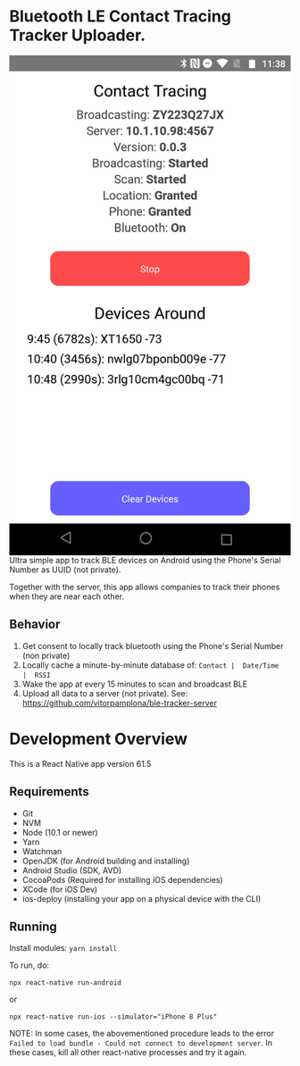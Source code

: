 # Bluetooth LE Contact Tracing Tracker Uploader. 

<img align="right" src="./docs/preview.png" data-canonical-src="./docs/preview.png"/>

Ultra simple app to track BLE devices on Android using the Phone's Serial Number as UUID (not private). 

Together with the server, this app allows companies to track their phones when they are near each other. 

## Behavior

1. Get consent to locally track bluetooth using the Phone's Serial Number (non private)
2. Locally cache a minute-by-minute database of: ``` Contact |  Date/Time  |  RSSI ```
3. Wake the app at every 15 minutes to scan and broadcast BLE
4. Upload all data to a server (not private). See: https://github.com/vitorpamplona/ble-tracker-server

# Development Overview

This is a React Native app version 61.5

## Requirements

* Git
* NVM
* Node (10.1 or newer)
* Yarn
* Watchman
* OpenJDK (for Android building and installing)
* Android Studio (SDK, AVD)
* CocoaPods (Required for installing iOS dependencies)
* XCode (for iOS Dev)
* ios-deploy (installing your app on a physical device with the CLI)

## Running

Install modules:
```yarn install``` 

To run, do:
```
npx react-native run-android
```
or
```
npx react-native run-ios --simulator="iPhone 8 Plus"
```

NOTE: In some cases, the abovementioned procedure leads to the error `Failed to load bundle - Could not connect to development server`. In these cases, kill all other react-native processes and try it again.
